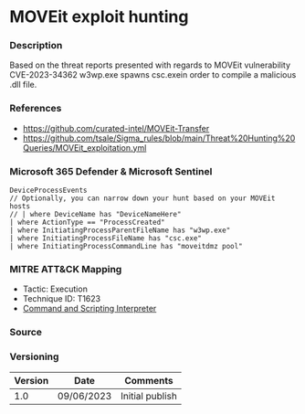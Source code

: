 # MOVEit exploit hunting

### Description

Based on the threat reports presented with regards to MOVEit vulnerability CVE-2023-34362 w3wp.exe spawns csc.exein order to compile a malicious .dll file.

### References
- https://github.com/curated-intel/MOVEit-Transfer
- https://github.com/tsale/Sigma_rules/blob/main/Threat%20Hunting%20Queries/MOVEit_exploitation.yml

### Microsoft 365 Defender & Microsoft Sentinel
```
DeviceProcessEvents
// Optionally, you can narrow down your hunt based on your MOVEit hosts
// | where DeviceName has "DeviceNameHere"
| where ActionType == "ProcessCreated"
| where InitiatingProcessParentFileName has "w3wp.exe"
| where InitiatingProcessFileName has "csc.exe"
| where InitiatingProcessCommandLine has "moveitdmz pool"
```

### MITRE ATT&CK Mapping
- Tactic: Execution
- Technique ID: T1623
- [Command and Scripting Interpreter](https://attack.mitre.org/techniques/T1623/)

### Source

### Versioning
| Version       | Date          | Comments                          |
| ------------- |---------------| ----------------------------------|
| 1.0           | 09/06/2023    | Initial publish                   |
